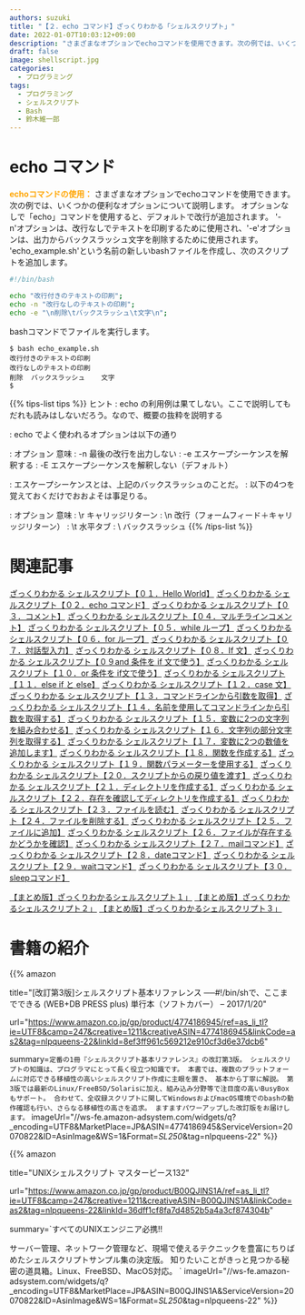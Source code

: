 ```yaml
---
authors: suzuki
title: "【２．echo コマンド】ざっくりわかる「シェルスクリプト」"
date: 2022-01-07T10:03:12+09:00
description: "さまざまなオプションでechoコマンドを使用できます。次の例では、いくつかの便利なオプションについて説明します。オプションなしで「echo」コマンドを使用すると、デフォルトで改行が追加されます。'-n'オプションは、改行なしでテキストを印刷するために使用され、'-e'オプションは、出力からバックスラッシュ文字を削除するために使用されます。'echo_example.sh'という名前の新しいbashファイルを作成し、次のスクリプトを追加します。"
draft: false
image: shellscript.jpg
categories:
  - プログラミング
tags:
  - プログラミング
  - シェルスクリプト
  - Bash
  - 鈴木維一郎
---
```


# echo コマンド
<font color=orange><b> echoコマンドの使用：</b></font>
さまざまなオプションでechoコマンドを使用できます。
次の例では、いくつかの便利なオプションについて説明します。
オプションなしで「echo」コマンドを使用すると、デフォルトで改行が追加されます。
'-n'オプションは、改行なしでテキストを印刷するために使用され、'-e'オプションは、出力からバックスラッシュ文字を削除するために使用されます。
'echo_example.sh'という名前の新しいbashファイルを作成し、次のスクリプトを追加します。

``` bash:echo_example.sh
#!/bin/bash

echo "改行付きのテキストの印刷";
echo -n "改行なしのテキストの印刷";
echo -e "\n削除\tバックスラッシュ\t文字\n";
```

bashコマンドでファイルを実行します。

```
$ bash echo_example.sh
改行付きのテキストの印刷
改行なしのテキストの印刷
削除	バックスラッシュ	文字
$
```
{{% tips-list tips %}}
ヒント
: echo の利用例は果てしない。ここで説明してもだれも読みはしないだろう。なので、概要の抜粋を説明する

: echo でよく使われるオプションは以下の通り

: オプション	意味
:   -n	      最後の改行を出力しない
:   -e	      エスケープシーケンスを解釈する
:   -E	      エスケープシーケンスを解釈しない（デフォルト）

: エスケープシーケンスとは、上記のバックスラッシュのことだ。
: 以下の4つを覚えておくだけでおおよそは事足りる。

: オプション  意味
:     \r	    キャリッジリターン
:     \n	    改行（フォームフィード＋キャリッジリターン）
:     \t	    水平タブ
:     \\	    バックスラッシュ
{{% /tips-list %}}


# 関連記事
[ざっくりわかる シェルスクリプト【０１．Hello World】](https://suzukiiichiro.github.io/posts/2022-01-14-01-suzuki/)
[ざっくりわかる シェルスクリプト【０２．echo コマンド】](https://suzukiiichiro.github.io/posts/2022-01-14-02-suzuki/)
[ざっくりわかる シェルスクリプト【０３．コメント】](https://suzukiiichiro.github.io/posts/2022-01-14-03-suzuki/)
[ざっくりわかる シェルスクリプト【０４．マルチラインコメント】](https://suzukiiichiro.github.io/posts/2022-01-14-04-suzuki/)
[ざっくりわかる シェルスクリプト【０５．while ループ】](https://suzukiiichiro.github.io/posts/2022-01-14-05-suzuki/)
[ざっくりわかる シェルスクリプト【０６．for ループ】](https://suzukiiichiro.github.io/posts/2022-01-14-06-suzuki/)
[ざっくりわかる シェルスクリプト【０７．対話型入力】](https://suzukiiichiro.github.io/posts/2022-01-14-07-suzuki/)
[ざっくりわかる シェルスクリプト【０８．If 文】](https://suzukiiichiro.github.io/posts/2022-01-14-08-suzuki/)
[ざっくりわかる シェルスクリプト【０９and 条件を if 文で使う】](https://suzukiiichiro.github.io/posts/2022-01-14-09-suzuki/)
[ざっくりわかる シェルスクリプト【１０．or 条件を if文で使う】](https://suzukiiichiro.github.io/posts/2022-01-14-10-suzuki/)
[ざっくりわかる シェルスクリプト【１１．else if と else】](https://suzukiiichiro.github.io/posts/2022-01-14-11-suzuki/)
[ざっくりわかる シェルスクリプト【１２．case 文】](https://suzukiiichiro.github.io/posts/2022-01-14-12-suzuki/)
[ざっくりわかる シェルスクリプト【１３．コマンドラインから引数を取得】](https://suzukiiichiro.github.io/posts/2022-01-14-13-suzuki/)
[ざっくりわかる シェルスクリプト【１４．名前を使用してコマンドラインから引数を取得する】](https://suzukiiichiro.github.io/posts/2022-01-14-14-suzuki/)
[ざっくりわかる シェルスクリプト【１５．変数に2つの文字列を組み合わせる】](https://suzukiiichiro.github.io/posts/2022-01-14-15-suzuki/)
[ざっくりわかる シェルスクリプト【１６．文字列の部分文字列を取得する】](https://suzukiiichiro.github.io/posts/2022-01-14-16-suzuki/)
[ざっくりわかる シェルスクリプト【１７．変数に2つの数値を追加します】](https://suzukiiichiro.github.io/posts/2022-01-14-17-suzuki/)
[ざっくりわかる シェルスクリプト【１８．関数を作成する】](https://suzukiiichiro.github.io/posts/2022-01-14-18-suzuki/)
[ざっくりわかる シェルスクリプト【１９．関数パラメーターを使用する】](https://suzukiiichiro.github.io/posts/2022-01-14-19-suzuki/)
[ざっくりわかる シェルスクリプト【２０．スクリプトからの戻り値を渡す】](https://suzukiiichiro.github.io/posts/2022-01-14-20-suzuki/)
[ざっくりわかる シェルスクリプト【２１．ディレクトリを作成する】](https://suzukiiichiro.github.io/posts/2022-01-14-21-suzuki/)
[ざっくりわかる シェルスクリプト【２２．存在を確認してディレクトリを作成する】](https://suzukiiichiro.github.io/posts/2022-01-14-22-suzuki/)
[ざっくりわかる シェルスクリプト【２３．ファイルを読む】](https://suzukiiichiro.github.io/posts/2022-01-14-23-suzuki/)
[ざっくりわかる シェルスクリプト【２４．ファイルを削除する】](https://suzukiiichiro.github.io/posts/2022-01-14-24-suzuki/)
[ざっくりわかる シェルスクリプト【２５．ファイルに追加】](https://suzukiiichiro.github.io/posts/2022-01-14-25-suzuki/)
[ざっくりわかる シェルスクリプト【２６．ファイルが存在するかどうかを確認】](https://suzukiiichiro.github.io/posts/2022-01-14-26-suzuki/)
[ざっくりわかる シェルスクリプト【２７．mailコマンド】](https://suzukiiichiro.github.io/posts/2022-01-14-27-suzuki/)
[ざっくりわかる シェルスクリプト【２８．dateコマンド】](https://suzukiiichiro.github.io/posts/2022-01-14-28-suzuki/)
[ざっくりわかる シェルスクリプト【２９．waitコマンド】](https://suzukiiichiro.github.io/posts/2022-01-14-29-suzuki/)
[ざっくりわかる シェルスクリプト【３０．sleepコマンド】](https://suzukiiichiro.github.io/posts/2022-01-14-30-suzuki/)



[【まとめ版】ざっくりわかるシェルスクリプト１」](https://suzukiiichiro.github.io/posts/2022-01-07-01-suzuki/)
[【まとめ版】ざっくりわかるシェルスクリプト２」](https://suzukiiichiro.github.io/posts/2022-01-12-01-suzuki/)
[【まとめ版】ざっくりわかるシェルスクリプト３」](https://suzukiiichiro.github.io/posts/2022-01-13-01-suzuki/)


# 書籍の紹介
{{% amazon

title="[改訂第3版]シェルスクリプト基本リファレンス ──#!/bin/shで、ここまでできる (WEB+DB PRESS plus) 単行本（ソフトカバー） – 2017/1/20"

url="https://www.amazon.co.jp/gp/product/4774186945/ref=as_li_tl?ie=UTF8&camp=247&creative=1211&creativeASIN=4774186945&linkCode=as2&tag=nlpqueens-22&linkId=8ef3ff961c569212e910cf3d6e37dcb6"

summary=`定番の1冊『シェルスクリプト基本リファレンス』の改訂第3版。
シェルスクリプトの知識は、プログラマにとって長く役立つ知識です。
本書では、複数のプラットフォームに対応できる移植性の高いシェルスクリプト作成に主眼を置き、
基本から丁寧に解説。
第3版では最新のLinux/FreeBSD/Solarisに加え、組み込み分野等で注目度の高いBusyBoxもサポート。
合わせて、全収録スクリプトに関してWindowsおよびmacOS環境でのbashの動作確認も行い、さらなる移植性の高さを追求。
ますますパワーアップした改訂版をお届けします。`
imageUrl="//ws-fe.amazon-adsystem.com/widgets/q?_encoding=UTF8&MarketPlace=JP&ASIN=4774186945&ServiceVersion=20070822&ID=AsinImage&WS=1&Format=_SL250_&tag=nlpqueens-22"
%}}

{{% amazon

title="UNIXシェルスクリプト マスターピース132"

url="https://www.amazon.co.jp/gp/product/B00QJINS1A/ref=as_li_tl?ie=UTF8&camp=247&creative=1211&creativeASIN=B00QJINS1A&linkCode=as2&tag=nlpqueens-22&linkId=36dff1cf8fa7d4852b5a4a3cf874304b"

summary=`すべてのUNIXエンジニア必携!!

サーバー管理、ネットワーク管理など、現場で使えるテクニックを豊富にちりばめたシェルスクリプトサンプル集の決定版。
知りたいことがきっと見つかる秘密の道具箱。Linux、FreeBSD、MacOS対応。
`
imageUrl="//ws-fe.amazon-adsystem.com/widgets/q?_encoding=UTF8&MarketPlace=JP&ASIN=B00QJINS1A&ServiceVersion=20070822&ID=AsinImage&WS=1&Format=_SL250_&tag=nlpqueens-22"
%}}



